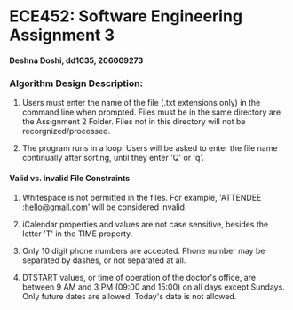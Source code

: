 # ECE452: Software Engineering Assignment 3
#### Deshna Doshi, dd1035, 206009273
### Algorithm Design Description: 

1. Users must enter the name of the file (.txt extensions only) in the command line when prompted. Files must be in the same directory are the Assignment 2 Folder. Files not in this directory will not be recorgnized/processed. 

2. The program runs in a loop. Users will be asked to enter the file name continually after sorting, until they enter 'Q' or 'q'. 


#### Valid vs. Invalid File Constraints
1. Whitespace is not permitted in the files. For example, 'ATTENDEE   :hello@gmail.com' will be considered invalid. 

2. iCalendar properties and values are not case sensitive, besides the letter 'T' in the TIME property. 

3. Only 10 digit phone numbers are accepted. Phone number may be separated by dashes, or not separated at all. 

4. DTSTART values, or time of operation of the doctor's office, are between 9 AM and 3 PM (09:00 and 15:00) on all days except Sundays. Only future dates are allowed. Today's date is not allowed. 